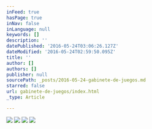 ```yaml
---
inFeed: true
hasPage: true
inNav: false
inLanguage: null
keywords: []
description: ''
datePublished: '2016-05-24T03:06:26.127Z'
dateModified: '2016-05-24T02:59:50.095Z'
title: ''
author: []
authors: []
publisher: null
sourcePath: _posts/2016-05-24-gabinete-de-juegos.md
starred: false
url: gabinete-de-juegos/index.html
_type: Article

---
```

![](https://the-grid-user-content.s3-us-west-2.amazonaws.com/dd4ff006-670a-4147-809b-f6910c82d945.jpg)
![](https://the-grid-user-content.s3-us-west-2.amazonaws.com/fa7dc719-74ac-4995-a6f6-aedf470de12a.jpg)
![](https://the-grid-user-content.s3-us-west-2.amazonaws.com/847b7f1d-1286-40ed-bdca-3b707434aeef.jpg)
![](https://the-grid-user-content.s3-us-west-2.amazonaws.com/5f5a8463-99cf-4f96-ac4c-e10dd770d482.jpg)